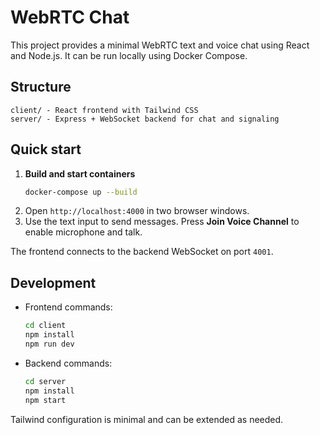 # WebRTC Chat

This project provides a minimal WebRTC text and voice chat using React and Node.js. It can be run locally using Docker Compose.

## Structure

```
client/ - React frontend with Tailwind CSS
server/ - Express + WebSocket backend for chat and signaling
```

## Quick start

1. **Build and start containers**
   ```bash
   docker-compose up --build
   ```
2. Open `http://localhost:4000` in two browser windows.
3. Use the text input to send messages. Press **Join Voice Channel** to enable microphone and talk.

The frontend connects to the backend WebSocket on port `4001`.

## Development

- Frontend commands:
  ```bash
  cd client
  npm install
  npm run dev
  ```
- Backend commands:
  ```bash
  cd server
  npm install
  npm start
  ```

Tailwind configuration is minimal and can be extended as needed.
